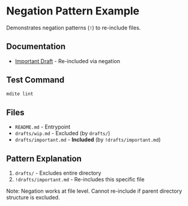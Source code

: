 # Negation Pattern Example

Demonstrates negation patterns (`!`) to re-include files.

## Documentation

- [Important Draft](./drafts/important.md) - Re-included via negation

## Test Command

```bash
mdite lint
```

## Files

- `README.md` - Entrypoint
- `drafts/wip.md` - Excluded (by `drafts/`)
- `drafts/important.md` - **Included** (by `!drafts/important.md`)

## Pattern Explanation

1. `drafts/` - Excludes entire directory
2. `!drafts/important.md` - Re-includes this specific file

Note: Negation works at file level. Cannot re-include if parent directory structure is excluded.
